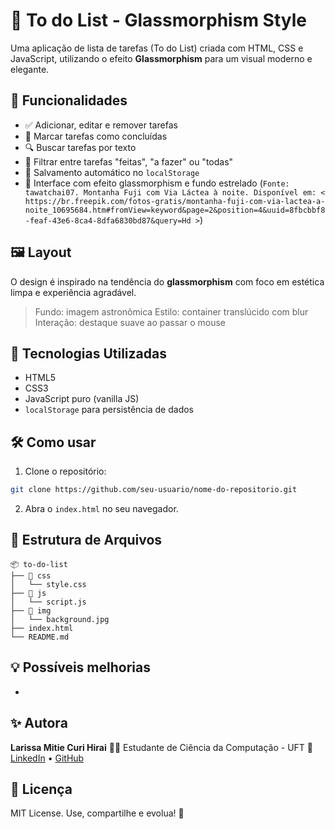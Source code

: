 # 📝 To do List - Glassmorphism Style

Uma aplicação de lista de tarefas (To do List) criada com HTML, CSS e JavaScript, utilizando o efeito **Glassmorphism** para um visual moderno e elegante.

## 🌟 Funcionalidades

- ✅ Adicionar, editar e remover tarefas
- 🔄 Marcar tarefas como concluídas
- 🔍 Buscar tarefas por texto
- 🎯 Filtrar entre tarefas "feitas", "a fazer" ou "todas"
- 💾 Salvamento automático no `localStorage`
- 🧊 Interface com efeito glassmorphism e fundo estrelado (`Fonte: tawatchai07. Montanha Fuji com Via Láctea à noite. Disponível em: < https://br.freepik.com/fotos-gratis/montanha-fuji-com-via-lactea-a-noite_10695684.htm#fromView=keyword&page=2&position=4&uuid=8fbcbbf8-feaf-43e6-8ca4-8dfa6830bd87&query=Hd >`)

## 🖼️ Layout

O design é inspirado na tendência do **glassmorphism** com foco em estética limpa e experiência agradável.

> Fundo: imagem astronômica
> Estilo: container translúcido com blur
> Interação: destaque suave ao passar o mouse

## 🚀 Tecnologias Utilizadas

- HTML5
- CSS3
- JavaScript puro (vanilla JS)
- `localStorage` para persistência de dados

## 🛠️ Como usar

1. Clone o repositório:

```bash
git clone https://github.com/seu-usuario/nome-do-repositorio.git
```

2. Abra o `index.html` no seu navegador.

## 📁 Estrutura de Arquivos

```
📦 to-do-list
├── 📁 css
│   └── style.css
├── 📁 js
│   └── script.js
├── 📁 img
│   └── background.jpg
├── index.html
└── README.md
```

## 💡 Possíveis melhorias

-

## ✨ Autora

**Larissa Mitie Curi Hirai**
👩‍💻 Estudante de Ciência da Computação - UFT
🔗 [LinkedIn](https://www.linkedin.com/in/larissamitie/) • [GitHub](https://github.com/seu-usuario)

## 📜 Licença

MIT License. Use, compartilhe e evolua! 💜
